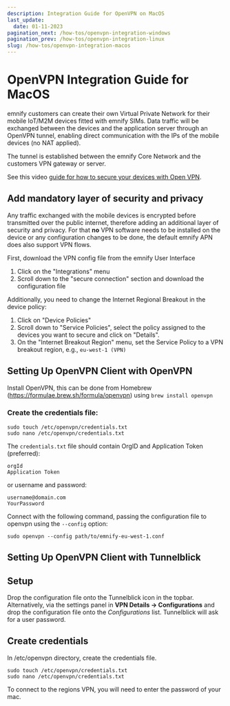 ```yaml
---
description: Integration Guide for OpenVPN on MacOS
last_update: 
  date: 01-11-2023
pagination_next: /how-tos/openvpn-integration-windows
pagination_prev: /how-tos/openvpn-integration-linux
slug: /how-tos/openvpn-integration-macos
---
```


# OpenVPN Integration Guide for MacOS

emnify customers can create their own Virtual Private Network for their mobile IoT/M2M devices fitted with emnify SIMs.
Data traffic will be exchanged between the devices and the application server through an OpenVPN tunnel, enabling direct communication with the IPs of the mobile devices (no NAT applied).

The tunnel is established between the emnify Core Network and the customers VPN gateway or server.

See this video [guide for how to secure your devices with Open VPN](https://www.youtube.com/watch?v=yt44fJpfkQ4).

## Add mandatory layer of security and privacy

Any traffic exchanged with the mobile devices is encrypted before transmitted over the public internet, therefore adding an additional layer of security and privacy.
For that **no** VPN software needs to be installed on the device or any configuration changes to be done, the default emnify APN does also support VPN flows.


First, download the VPN config file from the emnify User Interface

1. Click on the "Integrations" menu
2. Scroll down to the "secure connection" section and download the configuration file

Additionally, you need to change the Internet Regional Breakout in the device policy:

1. Click on "Device Policies"
2. Scroll down to "Service Policies", select the policy assigned to the devices you want to secure and click on "Details".
3. On the "Internet Breakout Region" menu, set the Service Policy to a VPN breakout region, e.g., `eu-west-1 (VPN)`


## Setting Up OpenVPN Client with OpenVPN

Install OpenVPN, this can be done from Homebrew (https://formulae.brew.sh/formula/openvpn) using 
`brew install openvpn`

### Create the credentials file:
```
sudo touch /etc/openvpn/credentials.txt
sudo nano /etc/openvpn/credentials.txt
```

The `credentials.txt` file should contain OrgID and Application Token (preferred):

```
orgId
Application Token
```

or username and password: 

```
username@domain.com
YourPassword
```

Connect with the following command, passing the configuration file to openvpn using the `--config` option:

`sudo openvpn --config path/to/emnify-eu-west-1.conf`

## Setting Up OpenVPN Client with Tunnelblick

## Setup
Drop the configuration file onto the Tunnelblick icon in the topbar. Alternatively, via the settings panel in
**VPN Details -> Configurations** and drop the configuration file onto the *Configurations* list.
Tunnelblick will ask for a user password.
 

## Create credentials
In /etc/openvpn directory, create the credentials file.

```
sudo touch /etc/openvpn/credentials.txt
sudo nano /etc/openvpn/credentials.txt
```

To connect to the regions VPN, you will need to enter the password of your mac.


